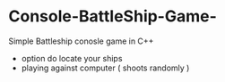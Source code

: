 # Console-BattleShip-Game-

Simple Battleship conosle game in  C++ 

- option do locate your ships
- playing against computer ( shoots randomly )

